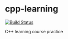 # cpp-learning

[![Build Status](https://dev.azure.com/vmedvid/cpp-learning/_apis/build/status/medvid.cpp-learning?branchName=master)](https://dev.azure.com/vmedvid/cpp-learning/_build/latest?definitionId=7&branchName=master)

C++ learning course practice
